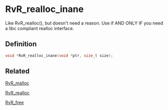 # RvR_realloc_inane

Like RvR_realloc(), but doesn't need a reason. Use if AND ONLY IF you need a libc compliant realloc interface.

## Definition

```c
void *RvR_realloc_inane(void *ptr, size_t size);
```

## Related

[RvR_malloc](/rvr/rvr/malloc)

[RvR_realloc](/rvr/rvr/realloc)

[RvR_free](/rvr/rvr/free)
